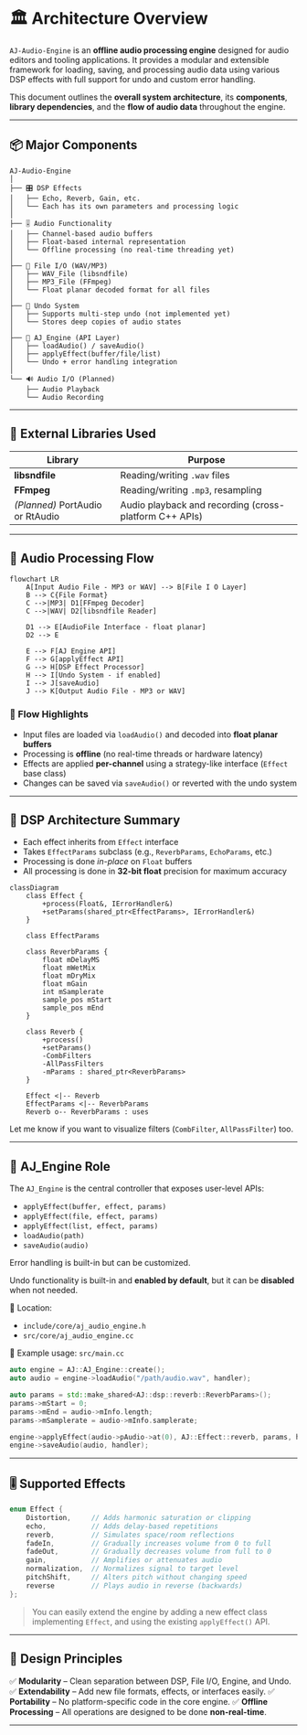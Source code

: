 # 🏛️ Architecture Overview

`AJ-Audio-Engine` is an **offline audio processing engine** designed for audio editors and tooling applications. It provides a modular and extensible framework for loading, saving, and processing audio data using various DSP effects with full support for undo and custom error handling.

This document outlines the **overall system architecture**, its **components**, **library dependencies**, and the **flow of audio data** throughout the engine.

---

## 📦 Major Components

```
AJ-Audio-Engine
│
├── 🎛️ DSP Effects
│   ├── Echo, Reverb, Gain, etc.
│   └── Each has its own parameters and processing logic
│
├── 🎚️ Audio Functionality
│   ├── Channel-based audio buffers
│   ├── Float-based internal representation
│   └── Offline processing (no real-time threading yet)
│
├── 📁 File I/O (WAV/MP3)
│   ├── WAV_File (libsndfile)
│   ├── MP3_File (FFmpeg)
│   └── Float planar decoded format for all files
│
├── 🔁 Undo System
│   ├── Supports multi-step undo (not implemented yet)
│   └── Stores deep copies of audio states
│
├── 🧠 AJ_Engine (API Layer)
│   ├── loadAudio() / saveAudio()
│   ├── applyEffect(buffer/file/list)
│   └── Undo + error handling integration
│
└── 🔊 Audio I/O (Planned)
    ├── Audio Playback
    └── Audio Recording
```

---

## 🔧 External Libraries Used

| Library                          | Purpose                                                |
| -------------------------------- | ------------------------------------------------------ |
| **libsndfile**                   | Reading/writing `.wav` files                           |
| **FFmpeg**                       | Reading/writing `.mp3`, resampling                     |
| *(Planned)* PortAudio or RtAudio | Audio playback and recording (cross-platform C++ APIs) |

---

## 🔁 Audio Processing Flow

```mermaid
flowchart LR
    A[Input Audio File - MP3 or WAV] --> B[File I O Layer]
    B --> C{File Format}
    C -->|MP3| D1[FFmpeg Decoder]
    C -->|WAV| D2[libsndfile Reader]

    D1 --> E[AudioFile Interface - float planar]
    D2 --> E

    E --> F[AJ Engine API]
    F --> G[applyEffect API]
    G --> H[DSP Effect Processor]
    H --> I[Undo System - if enabled]
    I --> J[saveAudio]
    J --> K[Output Audio File - MP3 or WAV]
```

### 🎯 Flow Highlights

* Input files are loaded via `loadAudio()` and decoded into **float planar buffers**
* Processing is **offline** (no real-time threads or hardware latency)
* Effects are applied **per-channel** using a strategy-like interface (`Effect` base class)
* Changes can be saved via `saveAudio()` or reverted with the undo system

---

## 🧠 DSP Architecture Summary

* Each effect inherits from `Effect` interface
* Takes `EffectParams` subclass (e.g., `ReverbParams`, `EchoParams`, etc.)
* Processing is done *in-place* on `Float` buffers
* All processing is done in **32-bit float** precision for maximum accuracy

```mermaid
classDiagram
    class Effect {
        +process(Float&, IErrorHandler&)
        +setParams(shared_ptr<EffectParams>, IErrorHandler&)
    }

    class EffectParams

    class ReverbParams {
        float mDelayMS
        float mWetMix
        float mDryMix
        float mGain
        int mSamplerate
        sample_pos mStart
        sample_pos mEnd
    }

    class Reverb {
        +process()
        +setParams()
        -CombFilters
        -AllPassFilters
        -mParams : shared_ptr<ReverbParams>
    }

    Effect <|-- Reverb
    EffectParams <|-- ReverbParams
    Reverb o-- ReverbParams : uses

```


Let me know if you want to visualize filters (`CombFilter`, `AllPassFilter`) too.


---

## 🧠 AJ\_Engine Role

The `AJ_Engine` is the central controller that exposes user-level APIs:

* `applyEffect(buffer, effect, params)`
* `applyEffect(file, effect, params)`
* `applyEffect(list, effect, params)`
* `loadAudio(path)`
* `saveAudio(audio)`

Error handling is built-in but can be customized.

Undo functionality is built-in and **enabled by default**, but it can be **disabled** when not needed.

📁 Location:

* `include/core/aj_audio_engine.h`
* `src/core/aj_audio_engine.cc`

📌 Example usage: `src/main.cc`

```cpp
auto engine = AJ::AJ_Engine::create();
auto audio = engine->loadAudio("/path/audio.wav", handler);

auto params = std::make_shared<AJ::dsp::reverb::ReverbParams>();
params->mStart = 0;
params->mEnd = audio->mInfo.length;
params->mSamplerate = audio->mInfo.samplerate;

engine->applyEffect(audio->pAudio->at(0), AJ::Effect::reverb, params, handler);
engine->saveAudio(audio, handler);
```

---

## 🎚️ Supported Effects

```cpp
enum Effect {
    Distortion,     // Adds harmonic saturation or clipping
    echo,           // Adds delay-based repetitions
    reverb,         // Simulates space/room reflections
    fadeIn,         // Gradually increases volume from 0 to full
    fadeOut,        // Gradually decreases volume from full to 0
    gain,           // Amplifies or attenuates audio
    normalization,  // Normalizes signal to target level
    pitchShift,     // Alters pitch without changing speed
    reverse         // Plays audio in reverse (backwards)
};
```

> You can easily extend the engine by adding a new effect class implementing `Effect`, and using the existing `applyEffect()` API.

---

## 🔋 Design Principles

✅ **Modularity** – Clean separation between DSP, File I/O, Engine, and Undo.
✅ **Extendability** – Add new file formats, effects, or interfaces easily.
✅ **Portability** – No platform-specific code in the core engine.
✅ **Offline Processing** – All operations are designed to be done **non-real-time**.

---

